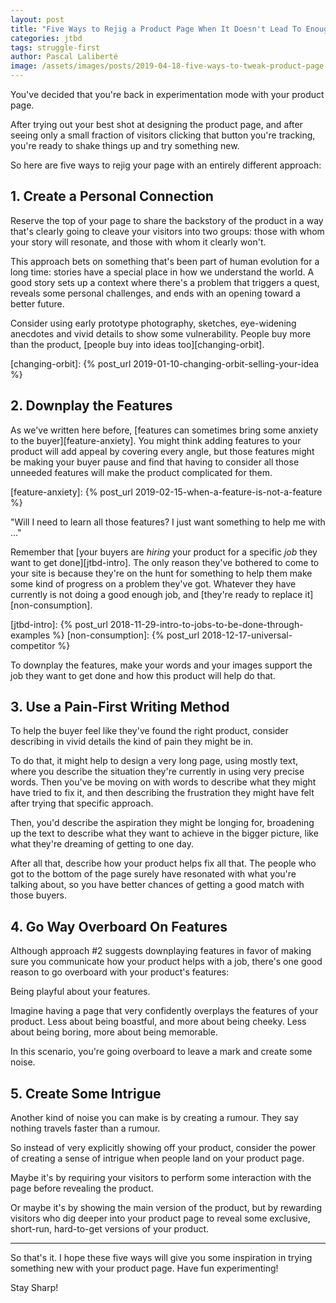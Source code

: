 ```yaml
---
layout: post
title: "Five Ways to Rejig a Product Page When It Doesn't Lead To Enough Sales"
categories: jtbd
tags: struggle-first
author: Pascal Laliberté
image: /assets/images/posts/2019-04-18-five-ways-to-tweak-product-page-to-convert.jpg
---
```


You've decided that you're back in experimentation mode with your product page.

After trying out your best shot at designing the product page, and after seeing only a small fraction of visitors clicking that button you're tracking, you're ready to shake things up and try something new.

So here are five ways to rejig your page with an entirely different approach:

## 1. Create a Personal Connection

Reserve the top of your page to share the backstory of the product in a way that's clearly going to cleave your visitors into two groups: those with whom your story will resonate, and those with whom it clearly won't.

This approach bets on something that's been part of human evolution for a long time: stories have a special place in how we understand the world. A good story sets up a context where there's a problem that triggers a quest, reveals some personal challenges, and ends with an opening toward a better future.

Consider using early prototype photography, sketches, eye-widening anecdotes and vivid details to show some vulnerability. People buy more than the product, [people buy into ideas too][changing-orbit].

[changing-orbit]: {% post_url 2019-01-10-changing-orbit-selling-your-idea %}

## 2. Downplay the Features

As we've written here before, [features can sometimes bring some anxiety to the buyer][feature-anxiety]. You might think adding features to your product will add appeal by covering every angle, but those features might be making your buyer pause and find that having to consider all those unneeded features will make the product complicated for them. 

[feature-anxiety]: {% post_url 2019-02-15-when-a-feature-is-not-a-feature %}

"Will I need to learn all those features? I just want something to help me with ..."

Remember that [your buyers are _hiring_ your product for a specific _job_ they want to get done][jtbd-intro]. The only reason they've bothered to come to your site is because they're on the hunt for something to help them make some kind of progress on a problem they've got. Whatever they have currently is not doing a good enough job, and [they're ready to replace it][non-consumption].

[jtbd-intro]: {% post_url 2018-11-29-intro-to-jobs-to-be-done-through-examples %}
[non-consumption]: {% post_url 2018-12-17-universal-competitor %}

To downplay the features, make your words and your images support the job they want to get done and how this product will help do that.

## 3. Use a Pain-First Writing Method

To help the buyer feel like they've found the right product, consider describing in vivid details the kind of pain they might be in.

To do that, it might help to design a very long page, using mostly text, where you describe the situation they're currently in using very precise words. Then you've be moving on with words to describe what they might have tried to fix it, and then describing the frustration they might have felt after trying that specific approach.

Then, you'd describe the aspiration they might be longing for, broadening up the text to describe what they want to achieve in the bigger picture, like what they're dreaming of getting to one day.

After all that, describe how your product helps fix all that. The people who got to the bottom of the page surely have resonated with what you're talking about, so you have better chances of getting a good match with those buyers.

## 4. Go Way Overboard On Features

Although approach #2 suggests downplaying features in favor of making sure you communicate how your product helps with a job, there's one good reason to go overboard with your product's features:

Being playful about your features.

Imagine having a page that very confidently overplays the features of your product. Less about being boastful, and more about being cheeky. Less about being boring, more about being memorable.

In this scenario, you're going overboard to leave a mark and create some noise.

## 5. Create Some Intrigue

Another kind of noise you can make is by creating a rumour. They say nothing travels faster than a rumour.

So instead of very explicitly showing off your product, consider the power of creating a sense of intrigue when people land on your product page.

Maybe it's by requiring your visitors to perform some interaction with the page before revealing the product. 

Or maybe it's by showing the main version of the product, but by rewarding visitors who dig deeper into your product page to reveal some exclusive, short-run, hard-to-get versions of your product.

---

So that's it. I hope these five ways will give you some inspiration in trying something new with your product page. Have fun experimenting!

Stay Sharp!
